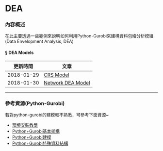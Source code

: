 # DEA

### 內容概述
在此主要透過一些範例來說明如何利用Python-Gurobi來建構資料包絡分析模組(Data Envelopment Analysis, DEA)

#### § DEA Models
|更新時間|文章|
|---|---|
|2018-01-29|[CRS Model](https://github.com/PO-LAB/DEA/blob/master/CRS_Model/CRS%20model.md)|
|2018-01-30|[Network DEA Model](https://github.com/PO-LAB/DEA/blob/master/Network_DEA/network_dea.md)|

--------
### 參考資源(Python-Gurobi)
若對python-gurobi的建模較不熟悉，可參考下面資源~
- [環境安裝教學](https://github.com/wurmen/Gurobi-Python/blob/master/Installation/%E5%AE%89%E8%A3%9D%E6%95%99%E5%AD%B8.md)
- [Python+Gurobi基本架構](https://github.com/wurmen/Gurobi-Python/blob/master/python-gurobi%20%20model/Python+Gurobi%E5%9F%BA%E6%9C%AC%E6%9E%B6%E6%A7%8B.md)<br>
- [Python+Gurobi建模](https://github.com/wurmen/Gurobi-Python/blob/master/python-gurobi%20%20model/Python+Gurobi%E5%BB%BA%E6%A8%A1.md)<br>
- [Python+Gurobi特殊資料結構](https://github.com/wurmen/Gurobi-Python/blob/master/python-gurobi%20%20model/Python%2BGurobi%E7%89%B9%E6%AE%8A%E8%B3%87%E6%96%99%E7%B5%90%E6%A7%8B.ipynb)

